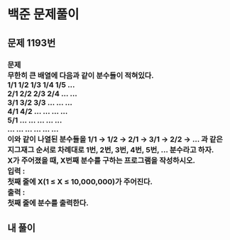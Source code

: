 # 백준 문제풀이

## 문제 1193번
### 문제<br>무한히 큰 배열에 다음과 같이 분수들이 적혀있다.<br>1/1	1/2	1/3	1/4	1/5	…<br>2/1	2/2	2/3	2/4	…	…<br>3/1	3/2	3/3	…	…	…<br>4/1	4/2	…	…	…	…<br>5/1	…	…	…	…	…<br>…	…	…	…	…	…<br>이와 같이 나열된 분수들을 1/1 → 1/2 → 2/1 → 3/1 → 2/2 → … 과 같은 지그재그 순서로 차례대로 1번, 2번, 3번, 4번, 5번, … 분수라고 하자.<br>X가 주어졌을 때, X번째 분수를 구하는 프로그램을 작성하시오.<br>입력 :<br>첫째 줄에 X(1 ≤ X ≤ 10,000,000)가 주어진다.<br>출력 :<br>첫째 줄에 분수를 출력한다.
## 내 풀이